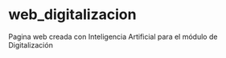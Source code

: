 # web_digitalizacion
Pagina web creada con Inteligencia Artificial para el módulo de Digitalización

